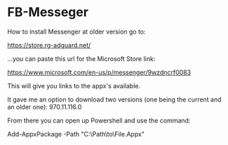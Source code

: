 # FB-Messeger
How to install Messenger at older version
go to:

https://store.rg-adguard.net/

...you can paste this url for the Microsoft Store link:

https://www.microsoft.com/en-us/p/messenger/9wzdncrf0083

This will give you links to the appx's available.

It gave me an option to download two versions (one being the current and an older one): 970.11.116.0

From there you can open up Powershell and use the command:

Add-AppxPackage -Path "C:\Path\to\File.Appx"
